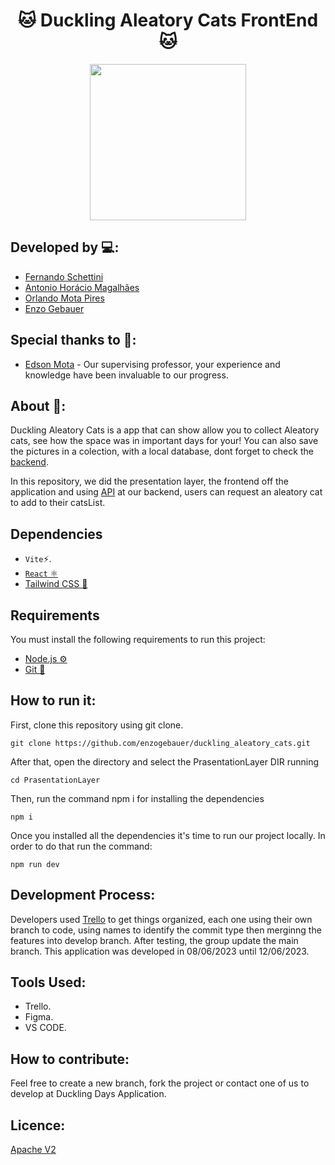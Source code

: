 <h1 align="center">🐱 Duckling Aleatory Cats FrontEnd 🐱</h1>

<div align="center">
	<a href="https://www.youtube.com/watch?v=dQw4w9WgXcQ&ab_channel=RickAstley">
	<img height = "250em" src = "https://github.com/FernandoSchett/duckling-days-backend/assets/80331486/6417c9a8-0a67-4f24-9e3f-8a2df9ca3515" />
    </a>
</div>

## Developed by 💻:

- [Fernando Schettini](https://github.com/FernandoSchett)
- [Antonio Horácio Magalhães](https://github.com/AntonioHoracio77)
- [Orlando Mota Pires](https://github.com/orlandomotapires)
- [Enzo Gebauer](https://github.com/enzogebauer)

## Special thanks to 🥰:

- [Edson Mota](https://github.com/edsonmottac) - Our supervising professor, your experience and knowledge have been invaluable to our progress.

## About 🤔:

Duckling Aleatory Cats is a app that can show allow you to collect Aleatory cats, see how the space was in important days for your! You can also save the pictures in a colection, with a local database, dont forget to check the [backend](https://github.com/FernandoSchett/duckling_aleatory_cats_backend). 

In this repository, we did the presentation layer, the frontend off the application and using [API](https://thecatapi.com/thanks) at our backend, users can request an aleatory cat to add to their catsList.

## Dependencies

- ```Vite```⚡.
- [```React``` ⚛️](https://react.dev/)
- [Tailwind CSS 🎨](https://tailwindcss.com/)

## Requirements

You must install the following requirements to run this project:

- [Node.js ⚙️](https://nodejs.org/pt-br)
- [Git 📝](https://git-scm.com/)


## How to run it:

First, clone this repository using git clone. 

	git clone https://github.com/enzogebauer/duckling_aleatory_cats.git
After that, open the directory and select the PrasentationLayer DIR running

	cd PrasentationLayer
Then, run the command npm i for installing the dependencies

	npm i
Once you installed all the dependencies it's time to run our project locally. In order to do that run the command:

	npm run dev



## Development Process:

Developers used [Trello]() to get things organized, each one using their own branch to code, using names to identify the commit type then merginng the features into develop branch. After testing, the group update the main branch. This application was developed in 08/06/2023 until 12/06/2023.

## Tools Used:

- Trello.
- Figma.
- VS CODE.

## How to contribute:

Feel free to create a new branch, fork the project or contact one of us to develop at Duckling Days Application.

## Licence:
[Apache V2](https://choosealicense.com/licenses/apache-2.0/)
